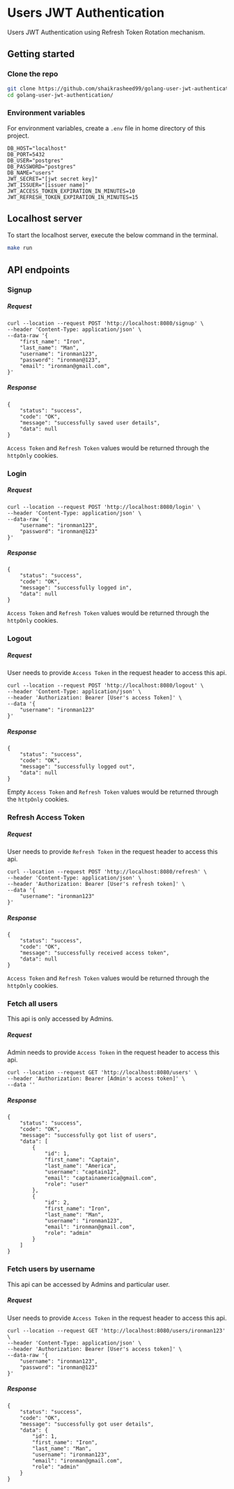 # Users JWT Authentication

Users JWT Authentication using Refresh Token Rotation mechanism.

## Getting started

### Clone the repo

```bash
git clone https://github.com/shaikrasheed99/golang-user-jwt-authentication.git
cd golang-user-jwt-authentication/
```

### Environment variables

For environment variables, create a `.env` file in home directory of this project.

```
DB_HOST="localhost"
DB_PORT=5432
DB_USER="postgres"
DB_PASSWORD="postgres"
DB_NAME="users"
JWT_SECRET="[jwt secret key]"
JWT_ISSUER="[issuer name]"
JWT_ACCESS_TOKEN_EXPIRATION_IN_MINUTES=10
JWT_REFRESH_TOKEN_EXPIRATION_IN_MINUTES=15
```

## Localhost server

To start the localhost server, execute the below command in the terminal.

```bash
make run
```

## API endpoints

### Signup

##### Request

```
curl --location --request POST 'http://localhost:8080/signup' \
--header 'Content-Type: application/json' \
--data-raw '{
    "first_name": "Iron",
    "last_name": "Man",
    "username": "ironman123",
    "password": "ironman@123",
    "email": "ironman@gmail.com",
}'
```

##### Response

```
{
    "status": "success",
    "code": "OK",
    "message": "successfully saved user details",
    "data": null
}
```

`Access Token` and `Refresh Token` values would be returned through the `httpOnly` cookies.

### Login

##### Request

```
curl --location --request POST 'http://localhost:8080/login' \
--header 'Content-Type: application/json' \
--data-raw '{
    "username": "ironman123",
    "password": "ironman@123"
}'
```

##### Response

```
{
    "status": "success",
    "code": "OK",
    "message": "successfully logged in",
    "data": null
}
```

`Access Token` and `Refresh Token` values would be returned through the `httpOnly` cookies.

### Logout

##### Request

User needs to provide `Access Token` in the request header to access this api.

```
curl --location --request POST 'http://localhost:8080/logout' \
--header 'Content-Type: application/json' \
--header 'Authorization: Bearer [User's access Token]' \
--data '{
    "username": "ironman123"
}'
```

##### Response

```
{
    "status": "success",
    "code": "OK",
    "message": "successfully logged out",
    "data": null
}
```

Empty `Access Token` and `Refresh Token` values would be returned through the `httpOnly` cookies.

### Refresh Access Token

##### Request

User needs to provide `Refresh Token` in the request header to access this api.

```
curl --location --request POST 'http://localhost:8080/refresh' \
--header 'Content-Type: application/json' \
--header 'Authorization: Bearer [User's refresh token]' \
--data '{
    "username": "ironman123"
}'
```

##### Response

```
{
    "status": "success",
    "code": "OK",
    "message": "successfully received access token",
    "data": null
}
```

`Access Token` and `Refresh Token` values would be returned through the `httpOnly` cookies.

### Fetch all users

This api is only accessed by Admins.

##### Request

Admin needs to provide `Access Token` in the request header to access this api.

```
curl --location --request GET 'http://localhost:8080/users' \
--header 'Authorization: Bearer [Admin's access token]' \
--data ''
```

##### Response

```
{
    "status": "success",
    "code": "OK",
    "message": "successfully got list of users",
    "data": [
        {
            "id": 1,
            "first_name": "Captain",
            "last_name": "America",
            "username": "captain12",
            "email": "captainamerica@gmail.com",
            "role": "user"
        },
        {
            "id": 2,
            "first_name": "Iron",
            "last_name": "Man",
            "username": "ironman123",
            "email": "ironman@gmail.com",
            "role": "admin"
        }
    ]
}
```

### Fetch users by username

This api can be accessed by Admins and particular user.

##### Request

User needs to provide `Access Token` in the request header to access this api.

```
curl --location --request GET 'http://localhost:8080/users/ironman123' \
--header 'Content-Type: application/json' \
--header 'Authorization: Bearer [User's access token]' \
--data-raw '{
    "username": "ironman123",
    "password": "ironman@123"
}'
```

##### Response

```
{
    "status": "success",
    "code": "OK",
    "message": "successfully got user details",
    "data": {
        "id": 1,
        "first_name": "Iron",
        "last_name": "Man",
        "username": "ironman123",
        "email": "ironman@gmail.com",
        "role": "admin"
    }
}
```

